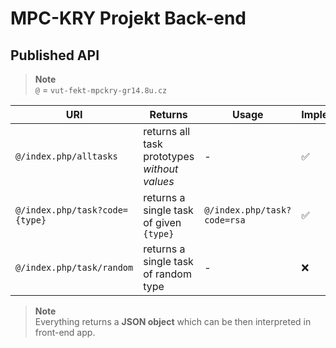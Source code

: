 # MPC-KRY Projekt Back-end
## Published API
> **Note**<br>
> `@` = `vut-fekt-mpckry-gr14.8u.cz`


| URI | Returns | Usage | Implemented |
| --- | ------- | ----- | --- |
| `@/index.php/alltasks` | returns all task prototypes *without values* | - | ✅ |
| `@/index.php/task?code={type}` | returns a single task of given `{type}` | `@/index.php/task?code=rsa` | ✅ |
| `@/index.php/task/random` | returns a single task of random type | - | ❌ |

> **Note**<br>
> Everything returns a **JSON object** which can be then interpreted in front-end app. 
